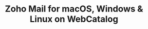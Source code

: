 ---
name: Zoho Mail
category: Productivity
mailtoHandler: 'https://mail.zoho.com/mail/compose.do?extsrc=mailto&mode=compose&tp=zb&ct=%s'
title: 'Zoho Mail for macOS, Windows & Linux on WebCatalog'
key: zoho-mail
fullUrl: 'https://mail.zoho.com'
hostname: mail.zoho.com

---